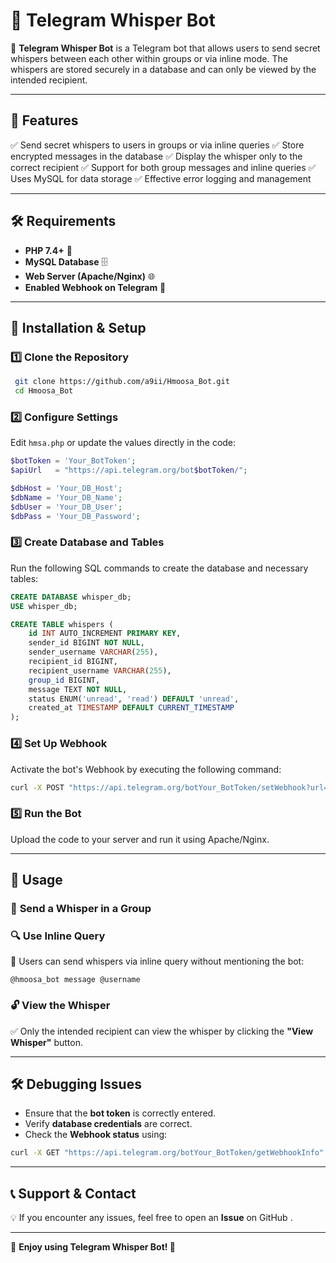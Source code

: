 # 🤖 Telegram Whisper Bot

🚀 **Telegram Whisper Bot** is a Telegram bot that allows users to send secret whispers between each other within groups or via inline mode. The whispers are stored securely in a database and can only be viewed by the intended recipient.

---

## 📌 **Features**
✅ Send secret whispers to users in groups or via inline queries
✅ Store encrypted messages in the database
✅ Display the whisper only to the correct recipient
✅ Support for both group messages and inline queries
✅ Uses MySQL for data storage
✅ Effective error logging and management

---

## 🛠 **Requirements**

- **PHP 7.4+** 🐘
- **MySQL Database** 🗄
- **Web Server (Apache/Nginx)** 🌐
- **Enabled Webhook on Telegram** 📡

---

## 🚀 **Installation & Setup**

### 1️⃣ **Clone the Repository**
```bash
 git clone https://github.com/a9ii/Hmoosa_Bot.git
 cd Hmoosa_Bot
```

### 2️⃣ **Configure Settings**
Edit `hmsa.php` or update the values directly in the code:
```php
$botToken = 'Your_BotToken';
$apiUrl   = "https://api.telegram.org/bot$botToken/";

$dbHost = 'Your_DB_Host';
$dbName = 'Your_DB_Name';
$dbUser = 'Your_DB_User';
$dbPass = 'Your_DB_Password';
```

### 3️⃣ **Create Database and Tables**
Run the following SQL commands to create the database and necessary tables:
```sql
CREATE DATABASE whisper_db;
USE whisper_db;

CREATE TABLE whispers (
    id INT AUTO_INCREMENT PRIMARY KEY,
    sender_id BIGINT NOT NULL,
    sender_username VARCHAR(255),
    recipient_id BIGINT,
    recipient_username VARCHAR(255),
    group_id BIGINT,
    message TEXT NOT NULL,
    status ENUM('unread', 'read') DEFAULT 'unread',
    created_at TIMESTAMP DEFAULT CURRENT_TIMESTAMP
);
```

### 4️⃣ **Set Up Webhook**
Activate the bot's Webhook by executing the following command:
```bash
curl -X POST "https://api.telegram.org/botYour_BotToken/setWebhook?url=https://yourdomain.com/webhook.php"
```

### 5️⃣ **Run the Bot**
Upload the code to your server and run it using Apache/Nginx.

---

## 📜 **Usage**

### 📩 **Send a Whisper in a Group**

### 🔍 **Use Inline Query**
🔹 Users can send whispers via inline query without mentioning the bot:
```
@hmoosa_bot message @username
```

### 🔓 **View the Whisper**
✅ Only the intended recipient can view the whisper by clicking the **"View Whisper"** button.

---

## 🛠 **Debugging Issues**
- Ensure that the **bot token** is correctly entered.
- Verify **database credentials** are correct.
- Check the **Webhook status** using:
```bash
curl -X GET "https://api.telegram.org/botYour_BotToken/getWebhookInfo"
```

---

## 📞 **Support & Contact**
💡 If you encounter any issues, feel free to open an **Issue** on GitHub .



---

🚀 **Enjoy using Telegram Whisper Bot! 🎉**

